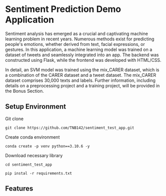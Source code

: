 # Sentiment Prediction Demo Application
Sentiment analysis has emerged as a crucial and captivating machine learning problem in recent years. Numerous methods exist for predicting people's emotions, whether derived from text, facial expressions, or gestures. In this application, a machine learning model was trained on a dataset of tweets and seamlessly integrated into an app. The backend was constructed using Flask, while the frontend was developed with HTML/CSS.

In detail, an SVM model was trained using the mix_CARER dataset, which is a combination of the CARER dataset and a tweet dataset. The mix_CARER dataset comprises 30,000 texts and labels. Further information, including details on a preprocessing project and a training project, will be provided in the Bonus Section.
## Setup Environment
Git clone
```
git clone https://github.com/TNB142/sentiment_test_app.git
```
Create conda environment
```
conda create -p venv python==3.10.6 -y
```
Download necessary library
```
cd sentiment_test_app
```
```
pip instal -r requirements.txt
```
## Features
